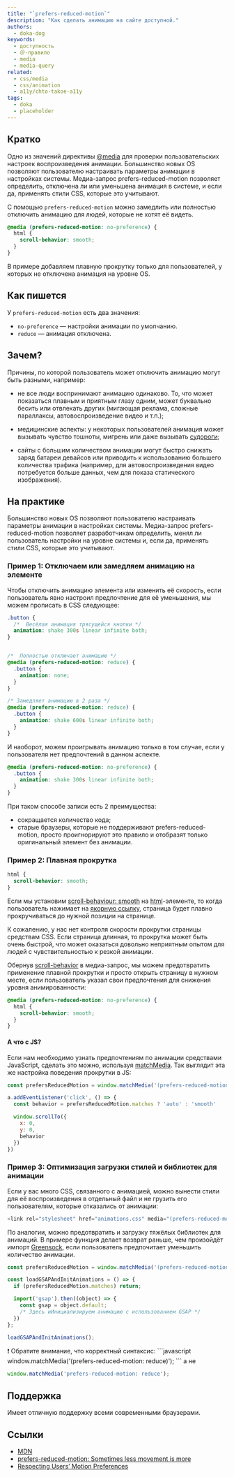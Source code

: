 ```yaml
---
title: "`prefers-reduced-motion`"
description: "Как сделать анимацию на сайте доступной."
authors:
  - doka-dog
keywords:
  - доступность
  - ＠-правило
  - media
  - media-query
related:
  - css/media
  - css/animation
  - a11y/chto-takoe-a11y
tags:
  - doka
  - placeholder
---
```


## Кратко

Одно из значений директивы [@media](/css/media/) для проверки пользовательских настроек воспроизведения анимации.
Большинство новых OS позволяют пользователю настраивать параметры анимации в настройках системы. Медиа-запрос prefers-reduced-motion позволяет определить, отключена ли или уменьшена анимация в системе, и если да, применять стили CSS, которые это учитывают.

С помощью `prefers-reduced-motion` можно замедлить или полностью отключить анимацию для людей, которые не хотят её видеть.

```css
@media (prefers-reduced-motion: no-preference) {
  html {
    scroll-behavior: smooth;
  }
}
```

В примере добавляем плавную прокрутку только для пользователей, у которых не отключена анимация на уровне OS.

## Как пишется

У `prefers-reduced-motion` есть два значения:

- `no-preference` — настройки анимации по умолчанию.
- `reduce` — анимация отключена.

## Зачем?

Причины, по которой пользователь может отключить анимацию могут быть разными, например:

- не все люди воспринимают анимацию одинаково. То, что может показаться плавным и приятным глазу одним, может буквально бесить или отвлекать других (мигающая реклама, сложные параллаксы, автовоспроизведение видео  и т.п.);

- медицинские аспекты: у некоторых пользователей анимация может вызывать чувство тошноты, мигрень или даже вызывать [судороги](https://www.w3.org/WAI/WCAG21/Understanding/animation-from-interactions.html);

- сайты с большим количеством анимации могут быстро снижать заряд батареи девайсов или приводить к использованию большего количества трафика (например, для автовоспроизведения видео потребуется больше данных, чем для показа статического изображения).

## На практике

Большинство новых OS позволяют пользователю настраивать параметры анимации в настройках системы. Медиа-запрос prefers-reduced-motion позволяет разработчикам определить, менял ли пользователь настройки на уровне системы и, если да, применять стили CSS, которые это учитывают.
### Пример 1: Отключаем или замедляем анимацию на элементе
Чтобы отключить анимацию элемента или изменить её скорость, если пользователь явно настроил предпочтение для её уменьшения, мы можем прописать в CSS следующее:

```css
.button {
  /*  Весёлая анимация трясущейся кнопки */
  animation: shake 300s linear infinite both;
}


/*  Полностью отключает анимацию */
@media (prefers-reduced-motion: reduce) {
  .button {
    animation: none;
  }
}

/* Замедляет анимацию в 2 раза */
@media (prefers-reduced-motion: reduce) {
  .button {
    animation: shake 600s linear infinite both;
  }
}
```

И наоборот, можем проигрывать анимацию только в том случае, если у пользователя нет предпочтений в данном аспекте.

```css
@media (prefers-reduced-motion: no-preference) {
  .button {
    animation: shake 300s linear infinite both;
  }
}
```

При таком способе записи есть 2 преимущества:
- сокращается количество кода;
- старые браузеры, которые не поддерживают prefers-reduced-motion, просто проигнорируют это правило и отобразят только оригинальный элемент без анимации.


### Пример 2: Плавная прокрутка

```css
html {
  scroll-behavior: smooth;
}
```

Если мы установим [scroll-behaviour: smooth](/css/scroll-behavior/) на [html](/html/html/)-элементе, то когда пользователь нажимает на [якорную ссылку](/html/a/), страница будет плавно прокручиваться до нужной позиции на странице.

К сожалению, у нас нет контроля скорости прокрутки страницы средствам CSS. Если страница длинная, то прокрутка может быть очень быстрой, что может оказаться довольно неприятным опытом для людей с чувствительностью к резкой анимации.

Обернув [scroll-behavior](/css/scroll-behavior/) в медиа-запрос, мы можем предотвратить применение плавной прокрутки и просто открыть страницу в нужном месте, если пользователь указал свои предпочтения для снижения уровня анимированности:

```css
@media (prefers-reduced-motion: no-preference) {
  html {
    scroll-behavior: smooth;
  }
}
```

#### А что с JS?

Если нам необходимо узнать предпочтениям по анимации средствами JavaScript, сделать это можно, используя [matchMedia](/js/match-media/). Так выглядит эта же настройка поведения прокрутки в JS:

```javascript
const prefersReducedMotion = window.matchMedia('(prefers-reduced-motion: reduce)')

a.addEventListener('click', () => {
  const behavior = prefersReducedMotion.matches ? 'auto' : 'smooth'

  window.scrollTo({
    x: 0,
    y: 0,
    behavior
  })
})
```

### Пример 3: Оптимизация загрузки стилей и библиотек для анимации

Если у вас много CSS, связанного с анимацией, можно вынести стили для её воспроизведения в отдельный файл и не грузить его пользователям, которые отказались от анимации:

```javascript
<link rel="stylesheet" href="animations.css" media="(prefers-reduced-motion: no-preference)">
```

По аналогии, можно предотвратить и загрузку тяжёлых библиотек для анимаций. В примере функция делает возврат раньше, чем произойдёт импорт [Greensock](https://greensock.com/), если пользователь предпочитает уменьшить количество анимации.

```javascript
const prefersReducedMotion = window.matchMedia('(prefers-reduced-motion: reduce)')

const loadGSAPAndInitAnimations = () => {
  if (prefersReducedMotion.matches) return;

  import('gsap').then((object) => {
    const gsap = object.default;
    /* Здесь иИнициализируем анимацию с использованием GSAP */
  })
};

loadGSAPAndInitAnimations();
```

<aside>
❗️ Обратите внимание, что корректный синтаксис:
```javascript
window.matchMedia('(prefers-reduced-motion: reduce)');
```
а не

```javascript
window.matchMedia('prefers-reduced-motion: reduce');
```
</aside>

## Поддержка
Имеет отличную поддержку всеми современными браузерами.

## Ссылки

- [MDN](https://developer.mozilla.org/en-US/docs/Web/CSS/@media/prefers-reduced-motion)
- [prefers-reduced-motion: Sometimes less movement is more](https://web.dev/prefers-reduced-motion/)
- [Respecting Users’ Motion Preferences](https://www.smashingmagazine.com/2021/10/respecting-users-motion-preferences/)
